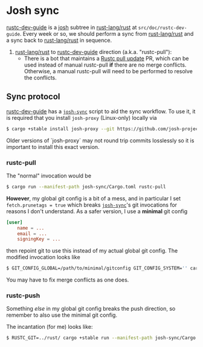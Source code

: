# Josh sync

[rustc-dev-guide] is a [josh] subtree in [rust-lang/rust] at `src/doc/rustc-dev-guide`. Every week or so, we should perform a sync from [rust-lang/rust] and a sync back to [rust-lang/rust] in sequence.

1. [rust-lang/rust] to [rustc-dev-guide] direction (a.k.a. "rustc-pull"):
    - There is a bot that maintains a [Rustc pull update](https://github.com/rust-lang/rustc-dev-guide/pull/2251) PR, which can be used instead of manual rustc-pull **if** there are no merge conflicts. Otherwise, a manual rustc-pull will need to be performed to resolve the conflicts.

## Sync protocol

[rustc-dev-guide] has a [`josh-sync`] script to aid the sync workflow. To use it, it is required that you install `josh-proxy` (Linux-only) locally via

```bash
$ cargo +stable install josh-proxy --git https://github.com/josh-project/josh --tag r24.10.04
```

<div class="warning">
Older versions of `josh-proxy` may not round trip commits losslessly so it is important to install this exact version.
</div>

### rustc-pull

The "normal" invocation would be

```bash
$ cargo run --manifest-path josh-sync/Cargo.toml rustc-pull
```

**However**, my global git config is a bit of a mess, and in particular I set `fetch.prunetags = true` which breaks [`josh-sync`]'s git invocations for reasons I don't understand. As a safer version, I use a **minimal** git config

```toml
[user]
    name = ...
    email = ...
    signingKey = ...
```

then repoint git to use this instead of my actual global git config. The modified invocation looks like

```bash
$ GIT_CONFIG_GLOBAL=/path/to/minimal/gitconfig GIT_CONFIG_SYSTEM='' cargo +stable run --manifest-path josh-sync/Cargo.toml -- rustc-pull
```

You may have to fix merge conflicts as one does.

### rustc-push

Something *else* in my global git config breaks the push direction, so remember to also use the minimal git config.

The incantation (for me) looks like:

```bash
$ RUSTC_GIT=../rust/ cargo +stable run --manifest-path josh-sync/Cargo.toml -- rustc-push rdg-sync jieyouxu
```


[rustc-dev-guide]: https://github.com/rust-lang/rustc-dev-guide
[josh]: https://github.com/josh-project/josh
[rust-lang/rust]: https://github.com/rust-lang/rust
[`josh-sync`]: https://github.com/rust-lang/rustc-dev-guide/tree/master/josh-sync
